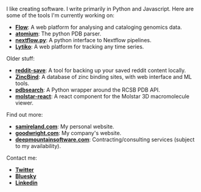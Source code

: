 I like creating software. I write primarily in Python and Javascript. Here are some of the tools I'm currently working on:

- **[Flow](https://app.flow.bio)**: A web platform for analysing and cataloging genomics data.
- **[atomium](https://github.com/samirelanduk/atomium)**: The python PDB parser.
- **[nextflow.py](https://github.com/goodwright/nextflow.py)**: A python interface to Nextflow pipelines.
- **[Lytiko](https://lytiko.com)**: A web platform for tracking any time series.

Older stuff:

- **[reddit-save](https://github.com/samirelanduk/reddit-save)**: A tool for backing up your saved reddit content locally.
- **[ZincBind](https://zincbind.net)**: A database of zinc binding sites, with web interface and ML tools.
- **[pdbsearch](https://github.com/samirelanduk/pdbsearch)**: A Python wrapper around the RCSB PDB API.
- **[molstar-react](https://github.com/samirelanduk/molstar-react)**: A react component for the Molstar 3D macromolecule viewer.

Find out more:

- **[samireland.com](https://samireland.com)**: My personal website.
- **[goodwright.com](https://goodwright.com)**: My company's website.
- **[deepmountainsoftware.com](https://deepmountainsoftware.com)**: Contracting/consulting services (subject to my availability).

Contact me:
- **[Twitter](https://twitter/samirelanduk/)**
- **[Bluesky](https://bsky.app/profile/samireland.com)**
- **[Linkedin](https://linkedin.com/in/samirelanduk/)**
